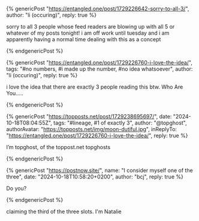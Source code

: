 
{% genericPost "https://entangled.one/post/1729226642-sorry-to-all-3/",
    author: "li (occuring)",
    reply: true %}
  <p>
    sorry to all 3 people whose feed readers are blowing up with all 5 or
    whatever of my posts tonight! i am off work until tuesday and i am
    apparently having a normal time dealing with this as a concept
  </p>
{% endgenericPost %}

{% genericPost "https://entangled.one/post/1729226760-i-love-the-idea/",
    tags: "#no numbers, #i made up the number, #no idea whatsoever",
    author: "li (occuring)",
    reply: true %}
  <p>
    i love the idea that there are exactly 3 people reading this btw. Who Are
    You.....
  </p>
{% endgenericPost %}

{% genericPost "https://topposts.net/post/1729238695697/",
    date: "2024-10-18T08:04:55Z",
    tags: "#lineage, #1 of exactly 3",
    author: "@topghost",
    authorAvatar: "https://topposts.net/img/moon-dutiful.jpg",
    inReplyTo: "https://entangled.one/post/1729226760-i-love-the-idea/",
    reply: true %}
  <p>I’m topghost, of the toppost.net topghosts</p>
{% endgenericPost %}

{% genericPost "https://postnow.site/",
    name: "I consider myself one of the three",
    date: "2024-10-18T10:58:20+0200",
    author: "bcj",
    reply: true %}
  <p>Do you?</p>
{% endgenericPost %}

claiming the third of the three slots. I'm Natalie
